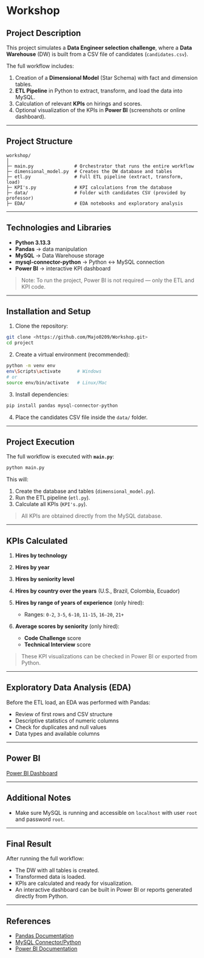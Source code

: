 # Workshop

##  Project Description

This project simulates a **Data Engineer selection challenge**, where a **Data Warehouse** (DW) is built from a CSV file of candidates (`candidates.csv`).

The full workflow includes:

1. Creation of a **Dimensional Model** (Star Schema) with fact and dimension tables.
2. **ETL Pipeline** in Python to extract, transform, and load the data into MySQL.
3. Calculation of relevant **KPIs** on hirings and scores.
4. Optional visualization of the KPIs in **Power BI** (screenshots or online dashboard).

---

##  Project Structure

```
workshop/
│
├─ main.py               # Orchestrator that runs the entire workflow
├─ dimensional_model.py  # Creates the DW database and tables
├─ etl.py                # Full ETL pipeline (extract, transform, load)
├─ KPI's.py              # KPI calculations from the database
├─ data/                 # Folder with candidates CSV (provided by professor)
├─ EDA/                  # EDA notebooks and exploratory analysis

```

---

##  Technologies and Libraries

* **Python 3.13.3**
* **Pandas** → data manipulation
* **MySQL** → Data Warehouse storage
* **mysql-connector-python** → Python ↔ MySQL connection
* **Power BI** → interactive KPI dashboard

> Note: To run the project, Power BI is not required — only the ETL and KPI code.

---

##  Installation and Setup

1. Clone the repository:

```bash
git clone <https://github.com/Majo0209/Workshop.git>
cd project
```

2. Create a virtual environment (recommended):

```bash
python -m venv env
env\Scripts\activate      # Windows
# or
source env/bin/activate   # Linux/Mac
```

3. Install dependencies:

```bash
pip install pandas mysql-connector-python
```

4. Place the candidates CSV file inside the `data/` folder.

---

##  Project Execution

The full workflow is executed with **`main.py`**:

```bash
python main.py
```

This will:

1. Create the database and tables (`dimensional_model.py`).
2. Run the ETL pipeline (`etl.py`).
3. Calculate all KPIs (`KPI's.py`).

> All KPIs are obtained directly from the MySQL database.

---

##  KPIs Calculated

1. **Hires by technology**

2. **Hires by year**

3. **Hires by seniority level**

4. **Hires by country over the years** (U.S., Brazil, Colombia, Ecuador)

5. **Hires by range of years of experience** (only hired):

   * Ranges: `0-2`, `3-5`, `6-10`, `11-15`, `16-20`, `21+`

6. **Average scores by seniority** (only hired):

   * **Code Challenge** score
   * **Technical Interview** score

> These KPI visualizations can be checked in Power BI or exported from Python.

---

##  Exploratory Data Analysis (EDA)

Before the ETL load, an EDA was performed with Pandas:

* Review of first rows and CSV structure
* Descriptive statistics of numeric columns
* Check for duplicates and null values
* Data types and available columns

---

##  Power BI

[Power BI Dashboard](https://uao-my.sharepoint.com/:u:/g/personal/maria_jos_suarez_uao_edu_co/EWjBXGS1MlFImz6IoJJIfPsBObXkHjX9Cn6tl8s9AYCGbA?e=35WfRd)

---

##  Additional Notes

* Make sure MySQL is running and accessible on `localhost` with user `root` and password `root`.

---

##  Final Result

After running the full workflow:

* The DW with all tables is created.
* Transformed data is loaded.
* KPIs are calculated and ready for visualization.
* An interactive dashboard can be built in Power BI or reports generated directly from Python.

---

##  References

* [Pandas Documentation](https://pandas.pydata.org/docs/)
* [MySQL Connector/Python](https://dev.mysql.com/doc/connector-python/en/)
* [Power BI Documentation](https://docs.microsoft.com/en-us/power-bi/)
